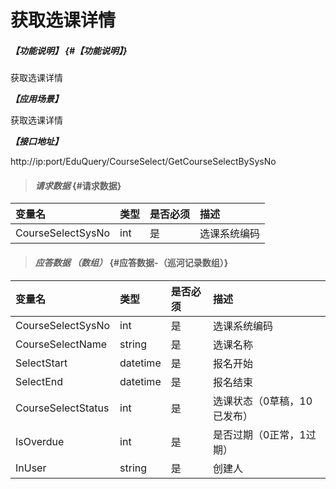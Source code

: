 # 获取选课详情

##### _【功能说明】_ {#【功能说明】}

获取选课详情


_**【应用场景】**_

获取选课详情


_**【接口地址】**_

http://ip:port/EduQuery/CourseSelect/GetCourseSelectBySysNo

> #### _请求数据_ {#请求数据}

| 变量名 | 类型 | 是否必须 | 描述 |
| :--- | :--- | :--- | :--- |
| CourseSelectSysNo| int| 是 | 选课系统编码|




> #### _应答数据 （数组）_ {#应答数据-（巡河记录数组）}

| 变量名 | 类型 | 是否必须 | 描述 |
| :--- | :--- | :--- | :--- |
| CourseSelectSysNo| int| 是 | 选课系统编码|
| CourseSelectName| string| 是 | 选课名称|
| SelectStart| datetime| 是 | 报名开始|
| SelectEnd| datetime| 是 | 报名结束|
| CourseSelectStatus| int| 是 | 选课状态（0草稿，10已发布）|
| IsOverdue| int| 是 | 是否过期（0正常，1过期）|
| InUser| string| 是 | 创建人|


